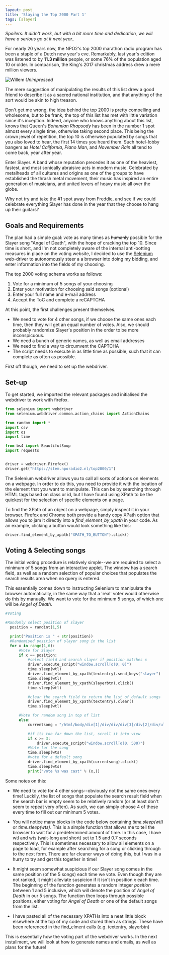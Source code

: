 ```yaml
---
layout: post
title: 'Slaying the Top 2000 Part 1'
tags: [slayer]
---
```


*Spoilers: It didn't work, but with a bit more time and dedication, we will have a serious go at it next year..*

For nearly 20 years now, the NPO2's top 2000 marathon radio program has been a staple of a Dutch new year's eve. Remarkably,
last year's edition was listened to by **11.3 million** people, or some 76% of the population aged 10 or older. In comparison, the King's 2017 christmas address drew a mere million viewers.

![Willem](https://i.imgur.com/yC3C4f6.jpg)
*Unimpressed*


The mere suggestion of manipulating the results of this list drew a good friend to describe it as a sacred national institution, and that anything of the sort would be akin to high treason.



Don't get me wrong, the idea behind the top 2000 is pretty compelling and wholesome, but to be frank, the top of this list has met with little variation since it's inception. Indeed, anyone who knows anything about this list, knows that Queen's *Bohemian Rhapsody* has been in the number 1 spot almost every single time, otherwise taking second place. This being the crown jewel of repetition, the top 10 is otherwise populated by songs that you also loved to hear, the first 14 times you heard them. Such hotel-lobby bangers as *Hotel California*, *Piano Man*, and *November Rain* all tend to come back, year after year.

Enter Slayer. A band whose reputation precedes it as one of the heaviest, fastest, and most sonically abraisive acts in modern music. Celebrated by metalheads of all cultures and origins as one of the groups to have established the thrash metal movement, their music has inspired an entire generation of musicians, and united lovers of heavy music all over the globe.


Why not try and take the #1 spot away from Freddie, and see if we could celebrate everything Slayer has done in the year that they choose to hang up their guitars?



## Goals and Requirements

The plan had a simple goal: vote as many times as ~~humanly~~ possible for the Slayer song "Angel of Death", with the hope of cracking the top 10. Since time is short, and I'm not completely aware of the internal anti-botting measures in place on the voting website, I decided to use the [Selenium](https://www.seleniumhq.org/) web-driver to autonomously steer a a browser into doing my bidding, and enter information into the fields of my choosing.

The top 2000 voting schema works as follows:

1. Vote for a minimum of 5 songs of your choosing
2. Enter your motivation for choosing said songs (optional)
3. Enter your full name and e-mail address
4. Accept the ToC and complete a reCAPTCHA

At this point, the first challenges present themselves.

- We need to vote for 4 other songs, if we choose the same ones each time, then they will get an equal number of votes. Also, we should probably randomize Slayer's position in the order to be more inconspicuous.
- We need a bunch of generic names, as well as email addresses
- We need to find a way to circumvent the CAPTCHA
- The script needs to execute in as little time as possible, such that it can complete as often as possible.

First off though, we need to set up the webdriver.

## Set-up

To get started, we imported the relevant packages and initialised the webdriver to work with firefox.

~~~py
from selenium import webdriver
from selenium.webdriver.common.action_chains import ActionChains

from random import *
import csv
import os
import time

from bs4 import BeautifulSoup
import requests


driver = webdriver.Firefox()
driver.get("https://stem.nporadio2.nl/top2000/1")
~~~

The Selenium webdriver allows you to call all sorts of actions on elements on a webpage. In order to do this, you need to provide it with the location of the element that you want to manipulate. This can be by searching through HTML tags based on class or id, but I have found using XPath to be the quickest for the selection of specific elements on a page.

To find the XPath of an object on a webpage, simply inspect it in your browser. Firefox and Chrome both provide a handy copy XPath option that allows you to jam it directly into a *find_element_by_xpath* in your code. As an example, clicking a button would look something like this:

~~~py
driver.find_element_by_xpath("XPATH_TO_BUTTON").click()
~~~

## Voting & Selecting songs

The initial voting procedure is relatively simple--we are required to select a minimum of 5 songs from an interactive applet. The window has a search field, as well as a random selection of popular choices that populates the search results area when no query is entered.

This essentially comes down to instructing Selenium to manipulate the browser automatically, in the same way that a 'real' voter would otherwise do this by manually. We want to vote for the minimum 5 songs, of which one will be *Angel of Death*.

~~~py
#Voting

#Randomly select position of slayer
  position = randint(1,5)

  print("Position is " + str(position))   
  #Randomised position of slayer song in the list
  for x in range(1,6):
      #Vote for Slayer
      if x == position:
          #select field and search slayer if position matches x
          driver.execute_script("window.scrollTo(0, 0)")
          time.sleep(wtl)
          driver.find_element_by_xpath(textentry).send_keys("slayer")
          time.sleep(wtl)
          driver.find_element_by_xpath(slayerbtn).click()
          time.sleep(wtl)

          #clear the search field to return the list of default songs
          driver.find_element_by_xpath(textentry).clear()
          time.sleep(wtl)

      #Vote for random song in top of list
      else:
          currentsong = "/html/body/div[1]/div/div/div[3]/div[2]/div/ul/div/div/li[%s]/div/div/div/div/div[3]/button[2]" % (str(x),)

          #if its too far down the list, scroll it into view
          if x >= 3:
              driver.execute_script("window.scrollTo(0, 500)")
          #Vote for the song
          time.sleep(wts)
          #vote for a default song
          driver.find_element_by_xpath(currentsong).click()
          time.sleep(wts)
          print("vote %s was cast" % (x,))
~~~


Some notes on this:
- We need to vote for 4 other songs--obviously not the same ones every time! Luckily, the list of songs that populate the search result field when the search bar is empty seem to be relatively random (or at least don't seem to repeat very often). As such, we can simply choose 4 of these every time to fill out our minimum 5 votes.

- You will notice many blocks in the code below containing *time.sleep(wtl)* or *time.sleep(wts)*. This is a simple function that allows me to tell the browser to wait for a predetermined amount of time. In this case, I have wtl and wts (wait-long and short) set to 1.5 and 0.7 seconds respectively. This is sometimes necessary to allow all elements on a page to load, for example after searching for a song or clicking through to the next form. There are far cleaner ways of doing this, but I was in a hurry to try and get this together in time!

- It might seem somewhat suspicious if our Slayer song comes in the same position (of the 5 songs) each time we vote. Even though they are not ranked, it might alleviate suspicion if it isn't in position *x* each time. The beginning of the function generates a random integer *position* between 1 and 5 inclusive, which will denote the position of *Angel of Death* in our 5 songs. The function then loops through possible positions, either voting for *Angel of Death* or one of the default songs from the list.

- I have pasted all of the necessary XPATHs into a neat little block elsewhere at the top of my code and stored them as strings. These have been referenced in the find_elment calls (e.g. textentry, slayerbtn)

This is essentially how the voting part of the webdriver works. In the next installment, we will look at how to generate names and emails, as well as plans for the future!
